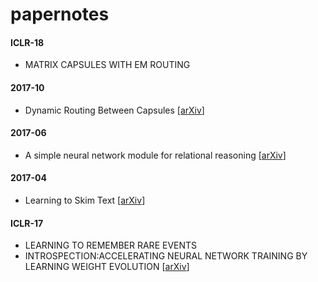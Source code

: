 # papernotes
#### ICLR-18
- MATRIX CAPSULES WITH EM ROUTING

#### 2017-10
- Dynamic Routing Between Capsules [[arXiv](https://arxiv.org/abs/1710.09829v1.pdf)]

#### 2017-06
- A simple neural network module for relational reasoning [[arXiv](https://arxiv.org/abs/1706.01427)]

#### 2017-04
- Learning to Skim Text [[arXiv](https://arxiv.org/abs/1704.06877.pdf)]

#### ICLR-17
- LEARNING TO REMEMBER RARE EVENTS
- INTROSPECTION:ACCELERATING NEURAL NETWORK TRAINING BY LEARNING WEIGHT EVOLUTION [[arXiv](https://arxiv.org/abs/1704.04959.pdf)]
